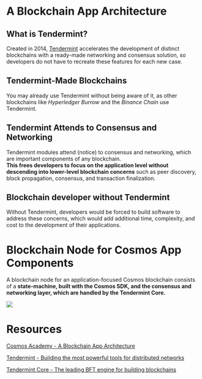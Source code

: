 # A Blockchain App Architecture
## What is Tendermint?
Created in 2014, [Tendermint](https://tendermint.com/) accelerates the development of distinct blockchains with a ready-made networking and consensus solution, so developers do not have to recreate these features for each new case.
<br/>

## Tendermint-Made Blockchains 
You may already use Tendermint without being aware of it, as other blockchains like *Hyperledger Burrow* and the *Binance Chain* use Tendermint.

## Tendermint Attends to Consensus and Networking
Tendermint modules attend (notice) to consensus and networking, which are important components of any blockchain.<br/>
**This frees developers to focus on the application level without descending into lower-level blockchain concerns** such as peer discovery, block propagation, consensus, and transaction finalization.

## Blockchain developer without Tendermint
Without Tendermint, developers would be forced to build software to address these concerns, which would add additional time, complexity, and cost to the development of their applications.

# Blockchain Node for Cosmos App Components
A blockchain node for an application-focused Cosmos blockchain consists of a **state-machine, built with the Cosmos SDK, and the consensus and networking layer, which are handled by the Tendermint Core.**

![](https://tutorials.cosmos.network/resized-images/600/academy/2-cosmos-concepts/images/architecture_overview.png)




# Resources
[Cosmos Academy - A Blockchain App Architecture](https://tutorials.cosmos.network/academy/2-cosmos-concepts/1-architecture.html)

[Tendermint - Building the most powerful tools for distributed networks](https://tendermint.com/)

[Tendermint Core - The leading BFT engine for building blockchains](https://tendermint.com/core/)